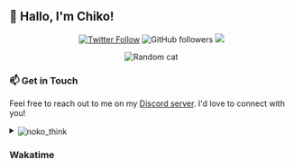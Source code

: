 ## 👋 Hallo, I'm Chiko!

<div align="center">

[![Twitter Follow](https://img.shields.io/twitter/follow/chikoxq?label=Follow)](https://twitter.com/intent/follow?screen_name=chikoxq)
![GitHub followers](https://img.shields.io/github/followers/chikof?label=Follow&style=social)
![](https://komarev.com/ghpvc/?username=chikof&color=blue)

</div>

<a href="https://cataas.com">
<img src="https://cataas.com/cat?type=square" align="right" width="300"alt="Random cat">
</a>

<div><picture><img src="https://raw.githubusercontent.com/carbon-language/carbon-lang/refs/heads/trunk/docs/images/bumper.png" alt=""></picture></div>

### 📫 Get in Touch
Feel free to reach out to me on my [Discord server](https://discord.gg/sejc7TnX6N). I'd love to connect with you!

<details>
<summary>
<img src="https://cdn3.emoji.gg/emojis/64203-noko-think.png" width="35px" height="35px" alt="noko_think" align="center">

### Wakatime
</summary>

<!--START_SECTION:waka-->
![Code Time](http://img.shields.io/badge/Code%20Time-2%2C396%20hrs%2033%20mins-blue)

![Profile Views](http://img.shields.io/badge/Profile%20Views-0-blue)

![Lines of code](https://img.shields.io/badge/From%20Hello%20World%20I%27ve%20Written-9.5%20million%20lines%20of%20code-blue)

**🐱 My GitHub Data** 

> 📦 106.2 kB Used in GitHub's Storage 
 > 
> 🏆 383 Contributions in the Year 2025
 > 
> 💼 Opted to Hire
 > 
> 📜 40 Public Repositories 
 > 
> 🔑 32 Private Repositories 
 > 
**I'm a Night 🦉** 

```text
🌞 Morning                936 commits         █░░░░░░░░░░░░░░░░░░░░░░░░   05.18 % 
🌆 Daytime                5684 commits        ████████░░░░░░░░░░░░░░░░░   31.46 % 
🌃 Evening                8517 commits        ████████████░░░░░░░░░░░░░   47.15 % 
🌙 Night                  2928 commits        ████░░░░░░░░░░░░░░░░░░░░░   16.21 % 
```
📅 **I'm Most Productive on Sunday** 

```text
Monday                   2090 commits        ███░░░░░░░░░░░░░░░░░░░░░░   11.57 % 
Tuesday                  1280 commits        ██░░░░░░░░░░░░░░░░░░░░░░░   07.09 % 
Wednesday                2499 commits        ███░░░░░░░░░░░░░░░░░░░░░░   13.83 % 
Thursday                 2618 commits        ████░░░░░░░░░░░░░░░░░░░░░   14.49 % 
Friday                   3369 commits        █████░░░░░░░░░░░░░░░░░░░░   18.65 % 
Saturday                 2413 commits        ███░░░░░░░░░░░░░░░░░░░░░░   13.36 % 
Sunday                   3796 commits        █████░░░░░░░░░░░░░░░░░░░░   21.01 % 
```


📊 **This Week I Spent My Time On** 

```text
🕑︎ Time Zone: Europe/London

💬 Programming Languages: 
Rust                     1 hr 9 mins         ██████████░░░░░░░░░░░░░░░   40.31 % 
Nix                      1 hr 3 mins         █████████░░░░░░░░░░░░░░░░   37.13 % 
Svelte                   14 mins             ██░░░░░░░░░░░░░░░░░░░░░░░   08.34 % 
TOML                     7 mins              █░░░░░░░░░░░░░░░░░░░░░░░░   04.64 % 
Other                    5 mins              █░░░░░░░░░░░░░░░░░░░░░░░░   03.15 % 

🔥 Editors: 
Neovim                   2 hrs 51 mins       █████████████████████████   100.00 % 

💻 Operating System: 
Linux                    2 hrs 51 mins       █████████████████████████   100.00 % 
```

**I Mostly Code in TypeScript** 

```text
TypeScript               32 repos            ██████████░░░░░░░░░░░░░░░   40.51 % 
Rust                     29 repos            █████████░░░░░░░░░░░░░░░░   36.71 % 
Nix                      6 repos             ██░░░░░░░░░░░░░░░░░░░░░░░   07.59 % 
Lua                      3 repos             █░░░░░░░░░░░░░░░░░░░░░░░░   03.80 % 
Svelte                   1 repo              ░░░░░░░░░░░░░░░░░░░░░░░░░   01.27 % 
```




 Last Updated on 19/07/2025 01:11:20 UTC
<!--END_SECTION:waka-->

</details>

<!--
<p align="center">
     <a href="https://discord.gg/HhybNhchcC"><img src="https://invidget.switchblade.xyz/sejc7TnX6N" align="center" ><a>
</p> 
-->
